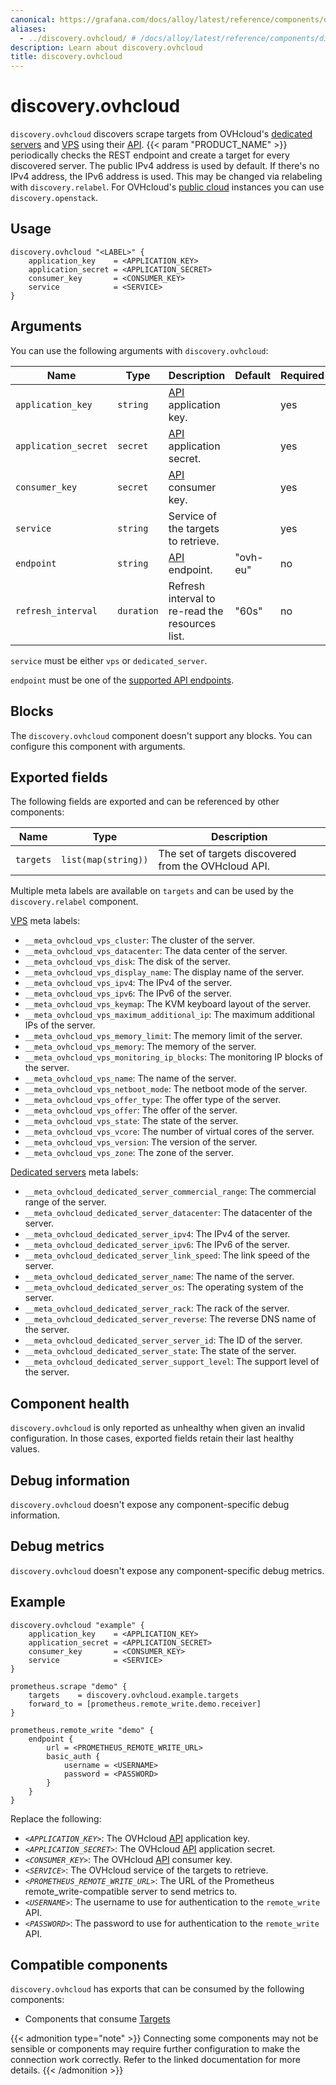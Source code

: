 ```yaml
---
canonical: https://grafana.com/docs/alloy/latest/reference/components/discovery/discovery.ovhcloud/
aliases:
  - ../discovery.ovhcloud/ # /docs/alloy/latest/reference/components/discovery.ovhcloud/
description: Learn about discovery.ovhcloud
title: discovery.ovhcloud
---
```


# discovery.ovhcloud

`discovery.ovhcloud` discovers scrape targets from OVHcloud's [dedicated servers][] and [VPS][] using their [API][].
{{< param "PRODUCT_NAME" >}} periodically checks the REST endpoint and create a target for every discovered server.
The public IPv4 address is used by default. If there's no IPv4 address, the IPv6 address is used.
This may be changed via relabeling with `discovery.relabel`.
For OVHcloud's [public cloud][] instances you can use `discovery.openstack`.

[API]: https://api.ovh.com/
[public cloud]: https://www.ovhcloud.com/en/public-cloud/
[VPS]: https://www.ovhcloud.com/en/vps/
[Dedicated servers]: https://www.ovhcloud.com/en/bare-metal/

## Usage

```alloy
discovery.ovhcloud "<LABEL>" {
    application_key    = <APPLICATION_KEY>
    application_secret = <APPLICATION_SECRET>
    consumer_key       = <CONSUMER_KEY>
    service            = <SERVICE>
}
```

## Arguments

You can use the following arguments with `discovery.ovhcloud`:

Name                 | Type       | Description                                     | Default  | Required
---------------------|------------|-------------------------------------------------|----------|---------
`application_key`    | `string`   | [API][] application key.                        |          | yes
`application_secret` | `secret`   | [API][] application secret.                     |          | yes
`consumer_key`       | `secret`   | [API][] consumer key.                           |          | yes
`service`            | `string`   | Service of the targets to retrieve.             |          | yes
`endpoint`           | `string`   | [API][] endpoint.                               | "ovh-eu" | no
`refresh_interval`   | `duration` | Refresh interval to re-read the resources list. | "60s"    | no

`service` must be either `vps` or `dedicated_server`.

`endpoint` must be one of the [supported API endpoints][supported-apis].

[supported-apis]: https://github.com/ovh/go-ovh#supported-apis

## Blocks

The `discovery.ovhcloud` component doesn't support any blocks. You can configure this component with arguments.

## Exported fields

The following fields are exported and can be referenced by other components:

Name      | Type                | Description
----------|---------------------|-----------------------------------------------------
`targets` | `list(map(string))` | The set of targets discovered from the OVHcloud API.

Multiple meta labels are available on `targets` and can be used by the `discovery.relabel` component.

[VPS][] meta labels:

* `__meta_ovhcloud_vps_cluster`: The cluster of the server.
* `__meta_ovhcloud_vps_datacenter`: The data center of the server.
* `__meta_ovhcloud_vps_disk`: The disk of the server.
* `__meta_ovhcloud_vps_display_name`: The display name of the server.
* `__meta_ovhcloud_vps_ipv4`: The IPv4 of the server.
* `__meta_ovhcloud_vps_ipv6`: The IPv6 of the server.
* `__meta_ovhcloud_vps_keymap`: The KVM keyboard layout of the server.
* `__meta_ovhcloud_vps_maximum_additional_ip`: The maximum additional IPs of the server.
* `__meta_ovhcloud_vps_memory_limit`: The memory limit of the server.
* `__meta_ovhcloud_vps_memory`: The memory of the server.
* `__meta_ovhcloud_vps_monitoring_ip_blocks`: The monitoring IP blocks of the server.
* `__meta_ovhcloud_vps_name`: The name of the server.
* `__meta_ovhcloud_vps_netboot_mode`: The netboot mode of the server.
* `__meta_ovhcloud_vps_offer_type`: The offer type of the server.
* `__meta_ovhcloud_vps_offer`: The offer of the server.
* `__meta_ovhcloud_vps_state`: The state of the server.
* `__meta_ovhcloud_vps_vcore`: The number of virtual cores of the server.
* `__meta_ovhcloud_vps_version`: The version of the server.
* `__meta_ovhcloud_vps_zone`: The zone of the server.

[Dedicated servers][] meta labels:

* `__meta_ovhcloud_dedicated_server_commercial_range`: The commercial range of the server.
* `__meta_ovhcloud_dedicated_server_datacenter`: The datacenter of the server.
* `__meta_ovhcloud_dedicated_server_ipv4`: The IPv4 of the server.
* `__meta_ovhcloud_dedicated_server_ipv6`: The IPv6 of the server.
* `__meta_ovhcloud_dedicated_server_link_speed`: The link speed of the server.
* `__meta_ovhcloud_dedicated_server_name`: The name of the server.
* `__meta_ovhcloud_dedicated_server_os`: The operating system of the server.
* `__meta_ovhcloud_dedicated_server_rack`: The rack of the server.
* `__meta_ovhcloud_dedicated_server_reverse`: The reverse DNS name of the server.
* `__meta_ovhcloud_dedicated_server_server_id`: The ID of the server.
* `__meta_ovhcloud_dedicated_server_state`: The state of the server.
* `__meta_ovhcloud_dedicated_server_support_level`: The support level of the server.

## Component health

`discovery.ovhcloud` is only reported as unhealthy when given an invalid configuration.
In those cases, exported fields retain their last healthy values.

## Debug information

`discovery.ovhcloud` doesn't expose any component-specific debug information.

## Debug metrics

`discovery.ovhcloud` doesn't expose any component-specific debug metrics.

## Example

```alloy
discovery.ovhcloud "example" {
    application_key    = <APPLICATION_KEY>
    application_secret = <APPLICATION_SECRET>
    consumer_key       = <CONSUMER_KEY>
    service            = <SERVICE>
}

prometheus.scrape "demo" {
    targets    = discovery.ovhcloud.example.targets
    forward_to = [prometheus.remote_write.demo.receiver]
}

prometheus.remote_write "demo" {
    endpoint {
        url = <PROMETHEUS_REMOTE_WRITE_URL>
        basic_auth {
            username = <USERNAME>
            password = <PASSWORD>
        }
    }
}
```

Replace the following:

* _`<APPLICATION_KEY>`_: The OVHcloud [API][] application key.
* _`<APPLICATION_SECRET>`_: The OVHcloud [API][] application secret.
* _`<CONSUMER_KEY>`_: The OVHcloud [API][] consumer key.
* _`<SERVICE>`_: The OVHcloud service of the targets to retrieve.
* _`<PROMETHEUS_REMOTE_WRITE_URL>`_: The URL of the Prometheus remote_write-compatible server to send metrics to.
* _`<USERNAME>`_: The username to use for authentication to the `remote_write` API.
* _`<PASSWORD>`_: The password to use for authentication to the `remote_write` API.

<!-- START GENERATED COMPATIBLE COMPONENTS -->

## Compatible components

`discovery.ovhcloud` has exports that can be consumed by the following components:

- Components that consume [Targets](../../../compatibility/#targets-consumers)

{{< admonition type="note" >}}
Connecting some components may not be sensible or components may require further configuration to make the connection work correctly.
Refer to the linked documentation for more details.
{{< /admonition >}}

<!-- END GENERATED COMPATIBLE COMPONENTS -->
